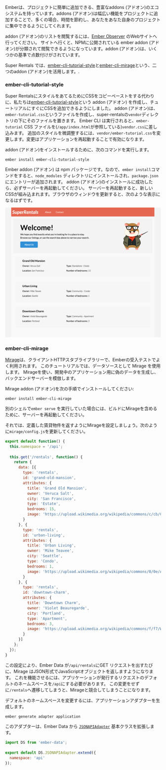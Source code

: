 Emberは、プロジェクトに簡単に追加できる、豊富なaddons (アドオン)のエコシステムを持っています。addons (アドオン)は幅広い機能をプロジェクトに追加することで、多くの場合、時間を節約し、あなたをあなた自身のプロジェクトに集中できるようにしてくれます。

addon (アドオン)のリストを閲覧するには、[Ember Observer](https://emberobserver.com/) のWebサイトへ行ってください。 サイトへ行くと、NPMに公開されている ember addon (アドオン)が分類されて閲覧できるようになっています。addon (アドオン)は、いくつかの基準で点数付けがされています。

Super Rentals では、[ember-cli-tutorial-style](https://github.com/toddjordan/ember-cli-tutorial-style)と[ember-cli-mirage](http://www.ember-cli-mirage.com/)という、二つのaddon (アドオン)を活用します。.

### ember-cli-tutorial-style

Super RentalsにスタイルをあてるためにCSSをコピーペーストをする代わりに、私たちは[ember-cli-tutorial-style](https://github.com/ember-learn/ember-cli-tutorial-style)という addon (アドオン) を作成し、チュートリアルにすぐにCSSを追加できるようにしました。 addon (アドオン)は、`ember-tutorial.css`というファイルを作成し、super-rentalsの`vendor`ディレクトリの下にそのファイルを置きます。 Ember CLI は実行されると、`ember-tutorial` CSS ファイルを(`/app/index.html`が参照している)`vendor.css`に差し込みます。 追加のスタイルを微調整するには、`vendor/ember-tutorial.css`を変更します。変更はアプリケーションを再起動することで有効になります。

addon (アドオン)をインストールするために、次のコマンドを実行します。

```shell
ember install ember-cli-tutorial-style
```

Ember addon (アドオン) は npm パッケージです。なので、`ember install`コマンドをすると、`node_modules` ディレクトリにインストールされ、`package.json` にエントリーが追加されます。 addon (アドオン)のインストールに成功したら、必ずサーバーを再起動してください。 サーバーを再起動すると、新しいCSSが組み込まれます。ブラウザのウィンドウを更新すると、次のような表示になるはずです。

![super rentals styled homepage](../../images/installing-addons/styled-super-rentals-basic.png)

### ember-cli-mirage

[Mirage](http://www.ember-cli-mirage.com/)は、クライアントHTTPスタブライブラリーで、Emberの受入テストでよく利用されます。 このチュートリアルでは、データソースとして Mirage を使用します。 Mirageを使い、開発中のアプリケーション用に偽のデータを生成し、バックエンドサーバーを模倣します。

Mirage addon (アドオン)を次の手順でインストールしてください:

```shell
ember install ember-cli-mirage
```

別のシェルで`ember serve` を実行していた場合には、ビルドにMirageを含めるために、サーバーを再起動してください。

それでは、定義した賃貸物件を返すようにMirageを設定しましょう。次のように`mirage/config.js`を更新してください。

```mirage/config.js
export default function() {
  this.namespace = '/api';

  this.get('/rentals', function() {
    return {
      data: [{
        type: 'rentals',
        id: 'grand-old-mansion',
        attributes: {
          title: 'Grand Old Mansion',
          owner: 'Veruca Salt',
          city: 'San Francisco',
          type: 'Estate',
          bedrooms: 15,
          image: 'https://upload.wikimedia.org/wikipedia/commons/c/cb/Crane_estate_(5).jpg'
        }
      }, {
        type: 'rentals',
        id: 'urban-living',
        attributes: {
          title: 'Urban Living',
          owner: 'Mike Teavee',
          city: 'Seattle',
          type: 'Condo',
          bedrooms: 1,
          image: 'https://upload.wikimedia.org/wikipedia/commons/0/0e/Alfonso_13_Highrise_Tegucigalpa.jpg'
        }
      }, {
        type: 'rentals',
        id: 'downtown-charm',
        attributes: {
          title: 'Downtown Charm',
          owner: 'Violet Beauregarde',
          city: 'Portland',
          type: 'Apartment',
          bedrooms: 3,
          image: 'https://upload.wikimedia.org/wikipedia/commons/f/f7/Wheeldon_Apartment_Building_-_Portland_Oregon.jpg'
        }
      }]
    };
  });
}
```

この設定により、Ember Data が`/api/rentals`にGET リクエストを出すたびに、Mirage はJSON形式でJavaScriptオブジェクトを返しますようになります。 これを機能させるには、アプリケーションが発行するリクエストのデフォルトのネームスペースを`/api`にする必要があります。 この変更をせずに`/rentals`へ遷移してしまうと、Mirageと競合してしまうことになります。

デフォルトのネームスペースを変更するには、アプリケーションアダプターを生成します。

```shell
ember generate adapter application
```

このアダプターは、Ember Data から [`JSONAPIAdapter`](http://emberjs.com/api/data/classes/DS.JSONAPIAdapter.html) 基本クラスを拡張します。

```app/adapters/application.js
import DS from 'ember-data';

export default DS.JSONAPIAdapter.extend({
  namespace: 'api'
});

```